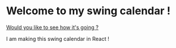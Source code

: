 # Welcome to my swing calendar !
[Would you like to see how it's going ?](https://saladedepoischiche.github.io/swing-calendar/)

I am making this swing calendar in React !
